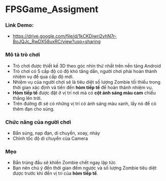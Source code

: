 # FPSGame_Assigment

### Link Demo: 
- https://drive.google.com/file/d/1kCKDiwri2vhN7r-BoJQJc_RwDX58uxRC/view?usp=sharing
### Mô tả trò chơi
- Trò chơi được thiết kế 3D theo góc nhìn thứ nhất trên nền tảng Android
- Trò chơi có 5 cấp độ có độ khó tăng dần, người chơi phải hoàn thành nhiệm vụ để qua cấp độ mới.
- Nhiệm vụ của người chơi sẽ là tiêu diệt số lượng Zombie tối thiểu trong thời gian xác định và tiến đến <b>hòm tiếp tế</b> để hoàn thành nhiệm vụ.
- <b>Hòm tiếp tế</b> được đặt ở vị trí nơi mà có <b>cột ánh sáng màu cam</b> chiếu thẳng lên trời.
- Trên đường đi sẽ có những vị trí có ánh sáng màu xanh, lấy nó để có thêm đạn cho súng.

### Chức năng của người chơi
- Bắn súng, nạp đạn, di chuyển, xoay, nhảy
- Chỉnh tốc độ di chuyển của Camera

### Mẹo
- Bắn trúng đầu sẽ khiến Zombie chết ngay lập tức
- Bạn nên chú ý đến thời gian đếm ngược và số lượng Zombie tiêu diệt được trước khi đến vị trí của <b>hòm tiếp tế</b>.
